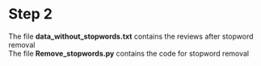 # Step 2
The file <b>data_without_stopwords.txt</b> contains the reviews after stopword removal <br />
The file <b>Remove_stopwords.py</b> contains the code for stopword removal <br />
